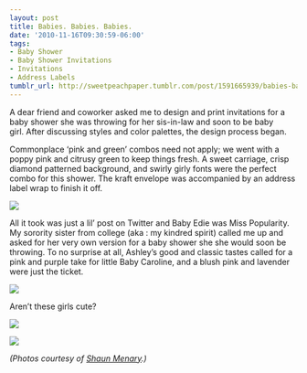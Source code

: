 ```yaml
---
layout: post
title: Babies. Babies. Babies.
date: '2010-11-16T09:30:59-06:00'
tags:
- Baby Shower
- Baby Shower Invitations
- Invitations
- Address Labels
tumblr_url: http://sweetpeachpaper.tumblr.com/post/1591665939/babies-babies-babies
---
```

A dear friend and coworker asked me to design and print invitations for a baby shower she was throwing for her sis-in-law and soon to be baby girl. After discussing styles and color palettes, the design process began.

Commonplace ‘pink and green’ combos need not apply; we went with a poppy pink and citrusy green to keep things fresh. A sweet carriage, crisp diamond patterned background, and swirly girly fonts were the perfect combo for this shower. The kraft envelope was accompanied by an address label wrap to finish it off. 

![](http://media.tumblr.com/tumblr_lbzdk3GvnA1qe032t.jpg)

All it took was just a lil’ post on Twitter and Baby Edie was Miss Popularity. My sorority sister from college (aka : my kindred spirit) called me up and asked for her very own version for a baby shower she she would soon be throwing. To no surprise at all, Ashley’s good and classic tastes called for a pink and purple take for little Baby Caroline, and a blush pink and lavender were just the ticket.

![](http://media.tumblr.com/tumblr_lbsophuxlx1qe032t.jpg)

Aren’t these girls cute?

![](http://media.tumblr.com/tumblr_lbzdj6xHNy1qe032t.jpg)

![](http://media.tumblr.com/tumblr_lbze0vUuXV1qe032t.jpg)

*(Photos courtesy of [Shaun Menary](http://shaunmenary.com/blog).)*
